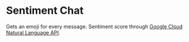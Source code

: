 # Sentiment Chat

Gets an emoji for every message. Sentiment score through [Google Cloud Natural Language API](https://cloud.google.com/natural-language/docs/basics#interpreting_sentiment_analysis_values).
